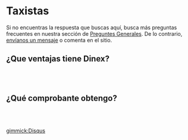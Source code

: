 # Taxistas

Si no encuentras la respuesta que buscas aquí, busca más preguntas frecuentes en nuestra sección de [Preguntes Generales](FAQ-preguntas-generales.md). De lo contrario, [envíanos un mensaje](solicitud.md) o comenta en el sitio.

## ¿Que ventajas tiene Dinex?


<br><br>

## ¿Qué comprobante obtengo?


<br><br>

[gimmick:Disqus](dinexinfo)